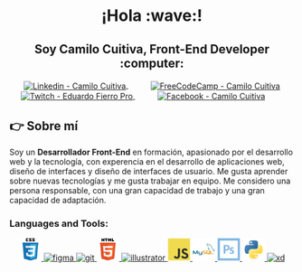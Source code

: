 
<h1 align="center">¡Hola :wave:!</h1>
<h2 align="center">Soy Camilo Cuitiva, Front-End Developer :computer:</h2>

<p align="center">
    <a href="https://www.linkedin.com/in/cacuitiva/" target="blank" style="margin: 0 20px;">
      <img align="center" src="https://simpleicons.org/icons/linkedin.svg" alt="Linkedin - Camilo Cuitiva" height="28px" width="28px" />
    </a>
    <a href="https://www.freecodecamp.org/espanol/CaCuitiva" target="blank" style="margin: 0 20px;">
      <img align="center" src="https://simpleicons.org/icons/freecodecamp.svg" alt="FreeCodeCamp - Camilo Cuitiva" height="28px" width="28px" />
    </a>
    <a href="https://twitter.com/AndresPNK" target="blank" style="margin: 0 20px;">
      <img align="center" src="https://simpleicons.org/icons/twitter.svg" alt="Twitch - Eduardo Fierro Pro" height="28px" width="28px" />
    </a>
    <a href="https://www.facebook.com/Camilo.Cuitiva/" target="blank" style="margin: 0 20px;">
      <img align="center" src="https://simpleicons.org/icons/facebook.svg" alt="Facebook - Camilo Cuitiva" height="28px" width="28px" />
    </a>
    <a href="https://www.instagram.com/andrespnk/" target=""blank" style="margin: 0 20px; >
      <img align="center" src="https://simpleicons.org/icons/instagram.svg" alt="instagram - Camilo Cuitiva" height="28px" width="28px" />
    </a>
</p>

## 👉 Sobre mí
Soy un **Desarrollador Front-End** en formación, apasionado por el desarrollo web y la tecnología, con experencia en el desarrollo de aplicaciones web, diseño de interfaces y diseño de interfaces de usuario. Me gusta aprender sobre nuevas tecnologías y me gusta trabajar en equipo. Me considero una persona responsable, con una gran capacidad de trabajo y una gran capacidad de adaptación.



<h3 align="left">Languages and Tools:</h3>
<p align="center"> 
  <a href="https://www.w3schools.com/css/" target="_blank" rel="noreferrer"> 
    <img src="https://raw.githubusercontent.com/devicons/devicon/master/icons/css3/css3-original-wordmark.svg" alt="css3" width="40" height="40"/> 
  </a> 
  <a href="https://www.figma.com/" target="_blank" rel="noreferrer"> 
    <img src="https://www.vectorlogo.zone/logos/figma/figma-icon.svg" alt="figma" width="40" height="40"/> 
  </a> 
  <a href="https://git-scm.com/" target="_blank" rel="noreferrer"> 
    <img src="https://www.vectorlogo.zone/logos/git-scm/git-scm-icon.svg" alt="git" width="40" height="40"/> 
  </a> 
  <a href="https://www.w3.org/html/" target="_blank" rel="noreferrer"> 
    <img src="https://raw.githubusercontent.com/devicons/devicon/master/icons/html5/html5-original-wordmark.svg" alt="html5" width="40" height="40"/> 
  </a> 
  <a href="https://www.adobe.com/in/products/illustrator.html" target="_blank" rel="noreferrer"> 
    <img src="https://www.vectorlogo.zone/logos/adobe_illustrator/adobe_illustrator-icon.svg" alt="illustrator" width="40" height="40"/> 
  </a> 
  <a href="https://developer.mozilla.org/en-US/docs/Web/JavaScript" target="_blank" rel="noreferrer"> 
    <img src="https://raw.githubusercontent.com/devicons/devicon/master/icons/javascript/javascript-original.svg" alt="javascript" width="40" height="40"/> 
  </a> 
  <a href="https://www.mysql.com/" target="_blank" rel="noreferrer"> 
    <img src="https://raw.githubusercontent.com/devicons/devicon/master/icons/mysql/mysql-original-wordmark.svg" alt="mysql" width="40" height="40"/> 
  </a> 
  <a href="https://www.photoshop.com/en" target="_blank" rel="noreferrer"> 
    <img src="https://raw.githubusercontent.com/devicons/devicon/master/icons/photoshop/photoshop-line.svg" alt="photoshop" width="40" height="40"/> 
  </a> 
  <a href="https://www.python.org" target="_blank" rel="noreferrer"> 
    <img src="https://raw.githubusercontent.com/devicons/devicon/master/icons/python/python-original.svg" alt="python" width="40" height="40"/> 
  </a> 
  <a href="https://www.adobe.com/products/xd.html" target="_blank" rel="noreferrer"> 
    <img src="https://cdn.worldvectorlogo.com/logos/adobe-xd.svg" alt="xd" width="40" height="40"/> 
  </a> 
</p>
